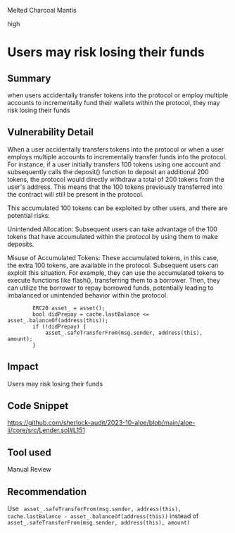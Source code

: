 Melted Charcoal Mantis

high

# Users may risk losing their funds
## Summary
when users accidentally transfer tokens into the protocol or employ multiple accounts to incrementally fund their wallets within the protocol, they may risk losing their funds

## Vulnerability Detail
When a user accidentally transfers tokens into the protocol or when a user employs multiple accounts to incrementally transfer funds into the protocol. For instance, if a user initially transfers 100 tokens using one account and subsequently calls the deposit() function to deposit an additional 200 tokens, the protocol would directly withdraw a total of 200 tokens from the user's address. This means that the 100 tokens previously transferred into the contract will still be present in the protocol.

This accumulated 100 tokens can be exploited by other users, and there are potential risks:

Unintended Allocation: Subsequent users can take advantage of the 100 tokens that have accumulated within the protocol by using them to make deposits.

Misuse of Accumulated Tokens: These accumulated tokens, in this case, the extra 100 tokens, are available in the protocol. Subsequent users can exploit this situation. For example, they can use the accumulated tokens to execute functions like flash(), transferring them to a borrower. Then, they can utilize the borrower to repay borrowed funds, potentially leading to imbalanced or unintended behavior within the protocol.
```solidity
        ERC20 asset_ = asset();
        bool didPrepay = cache.lastBalance <= asset_.balanceOf(address(this));
        if (!didPrepay) {
            asset_.safeTransferFrom(msg.sender, address(this), amount);
        }

```

## Impact
Users may risk losing their funds
## Code Snippet
https://github.com/sherlock-audit/2023-10-aloe/blob/main/aloe-ii/core/src/Lender.sol#L151
## Tool used

Manual Review

## Recommendation
Use ` asset_.safeTransferFrom(msg.sender, address(this), cache.lastBalance - asset_.balanceOf(address(this))` instead of ` asset_.safeTransferFrom(msg.sender, address(this), amount)`